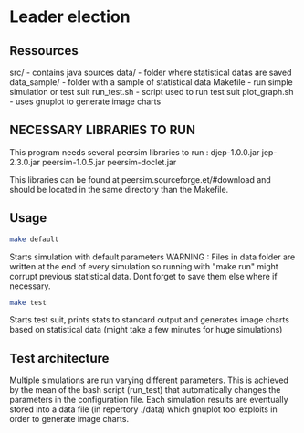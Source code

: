 # Leader election

## Ressources
src/ - contains java sources
data/ - folder where statistical datas are saved
data_sample/ - folder with a sample of statistical data
Makefile - run simple simulation or test suit
run_test.sh - script used to run test suit
plot_graph.sh - uses gnuplot to generate image charts

## NECESSARY LIBRARIES TO RUN
This program needs several peersim libraries to run :
djep-1.0.0.jar
jep-2.3.0.jar
peersim-1.0.5.jar
peersim-doclet.jar

This libraries can be found at peersim.sourceforge.et/#download and should be located in the same directory than the Makefile.

## Usage

```bash
make default
```
Starts simulation with default parameters
WARNING : Files in data folder are written at the end of every simulation so running with "make run" might corrupt previous statistical data. Dont forget to save them else where if necessary.


```bash
make test
```
Starts test suit, prints stats to standard output and generates image charts based on statistical data (might take a few minutes for huge simulations)

## Test architecture
Multiple simulations are run varying different parameters. This is achieved by the mean of the bash script (run_test) that automatically changes the parameters in the configuration file. Each simulation results are eventually stored into a data file (in repertory ./data) which gnuplot tool exploits in order to generate image charts.
